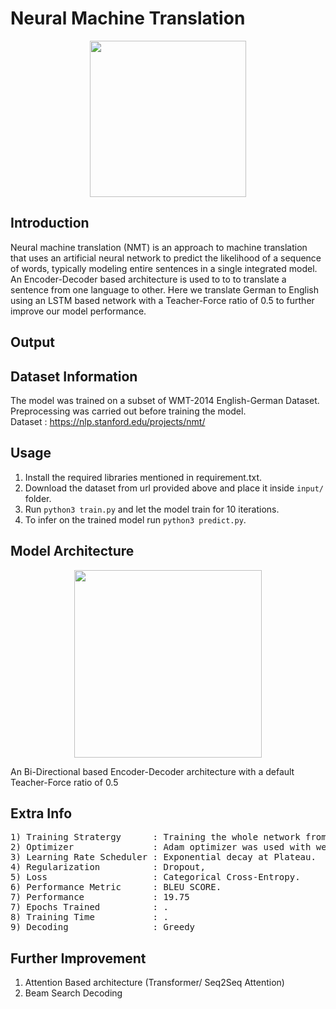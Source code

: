 # Neural Machine Translation 

<p align="center">
  <img src="http://jalammar.github.io/images/t/The_transformer_encoders_decoders.png" height="250"/>
</p>

## Introduction 

Neural machine translation (NMT) is an approach to machine translation that uses an artificial neural network to predict the likelihood of a sequence of words, typically modeling entire sentences in a single integrated model. An Encoder-Decoder based architecture is used to to to translate a sentence from one language to other. 
Here we translate German to English using an LSTM based network with a Teacher-Force ratio of 0.5 to further improve our model performance.

## Output

## Dataset Information

The model was trained on a subset of WMT-2014 English-German Dataset. Preprocessing was carried out before training the model.</br>
Dataset :  https://nlp.stanford.edu/projects/nmt/

## Usage

1) Install the required libraries mentioned in requirement.txt.
2) Download the dataset from url provided above and place it inside ``` input/ ``` folder.
3) Run ```python3 train.py``` and let the model train for 10 iterations.
4) To infer on the trained model run ```python3 predict.py```.


## Model Architecture 

<p align="center">
  <img src="https://miro.medium.com/max/4000/0*UldQZaGB0w3omI3Y.png" height="300"/>
</p>

An Bi-Directional based Encoder-Decoder architecture with a default Teacher-Force ratio of 0.5

## Extra Info
<pre>
1) Training Stratergy      : Training the whole network from scratch.
2) Optimizer               : Adam optimizer was used with weight decay.
3) Learning Rate Scheduler : Exponential decay at Plateau.
4) Regularization          : Dropout, 
5) Loss                    : Categorical Cross-Entropy.
6) Performance Metric      : BLEU SCORE.
7) Performance             : 19.75
7) Epochs Trained          : .
8) Training Time           : .
9) Decoding                : Greedy
</pre>


## Further Improvement
1) Attention Based architecture (Transformer/ Seq2Seq Attention)
2) Beam Search Decoding
